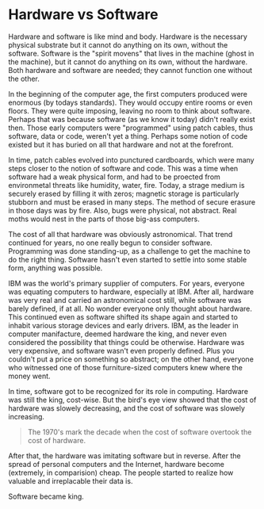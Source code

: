 # Hardware vs Software

Hardware and software is like mind and body. 
Hardware is the necessary physical substrate 
but it cannot do anything on its own, without the software. 
Software is the "spirit movens" 
that lives in the machine (ghost in the machine), 
but it cannot do anything on its own, without the hardware. 
Both hardware and software are needed; 
they cannot function one without the other. 

In the beginning of the computer age, the first computers produced were enormous (by todays standards). They would occupy entire rooms or even floors. They were quite imposing, leaving no room to think about software. Perhaps that was because software (as we know it today) didn't really exist then. Those early computers were "programmed" using patch cables, thus software, data or code, weren't yet a thing. Perhaps some notion of code existed but it has buried on all that hardware and not at the forefront.

In time, patch cables evolved into punctured cardboards, which were many steps closer to the notion of software and code. This was a time when software had a weak physical form, and had to be proected from environmetal threats like humidity, water, fire. Today, a strage medium is securely erased by filling it with zeros; magnetic storage is particularly stubborn and must be erased in many steps. The method of secure erasure in those days was by fire. Also, bugs were physical, not abstract. Real moths would nest in the parts of those big-ass computers.

The cost of all that hardware was obviously astronomical. That trend continued for years, no one really begun to consider software. Programming was done standing-up, as a challenge to get the machine to do the right thing. Software hasn't even started to settle into some stable form, anything was possible.

IBM was the world's primary supplier of computers. For years, everyone was equating computers to hardware, especially at IBM. After all, hardware was very real and carried an astronomical cost still, while software was barely defined, if at all. No wonder everyone only thought about hardware. This continued even as software shifted its shape again and started to inhabit various storage devices and early drivers. IBM, as the leader in computer manifacture, deemed hardware the king, and never even considered the possibility that things could be otherwise. Hardware was very expensive, and software wasn't even properly defined. Plus you couldn't put a price on something so abstract; on the other hand, everyone who witnessed one of those furniture-sized computers knew where the money went.

In time, software got to be recognized for its role in computing. Hardware was still the king, cost-wise. But the bird's eye view showed that the cost of hardware was slowely decreasing, and the cost of software was slowely increasing.

>The 1970's mark the decade when the cost of software overtook the cost of hardware.

After that, the hardware was imitating software but in reverse. After the spread of personal computers and the Internet, hardware become (extremely, in comparision) cheap. The people started to realize how valuable and irreplacable their data is.

Software became king.
